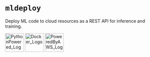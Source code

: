 # `mldeploy`
Deploy ML code to cloud resources as a REST API for inference and training.

<img src=https://www.python.org/static/community_logos/python-logo-master-v3-TM-flattened.png alt="PythonPowered_Logo" style="height:60px;"/> <img src=https://www.docker.com/sites/default/files/d8/2019-07/horizontal-logo-monochromatic-white.png alt="Docker_Logo" style="height:60px;"/> <img src=https://d0.awsstatic.com/logos/powered-by-aws.png alt="PoweredByAWS_Logo" style="height:60px;"/>

